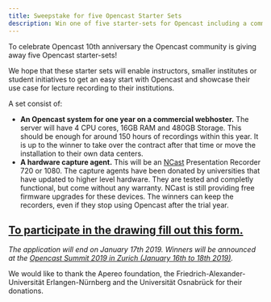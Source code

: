 ```yaml
---
title: Sweepstake for five Opencast Starter Sets
description: Win one of five starter-sets for Opencast including a commercially hosted Opencast for one year and a capture agent.
---
```


To celebrate Opencast 10th anniversary the Opencast community is giving away five Opencast starter-sets!

We hope that these starter sets will enable instructors, smaller institutes or student initiatives to get an easy start with Opencast and showcase their use case for lecture recording to their institutions. 

A set consist of:

* **An Opencast system for one year on a commercial webhoster.** The server will have 4 CPU cores, 16GB RAM and 480GB Storage. This should be enough for around 150 hours of recordings within this year. It is up to the winner to take over the contract after that time or move the installation to their own data centers.  
* **A hardware capture agent.** This will be an [NCast](https://www.ncast.com/) Presentation Recorder 720 or 1080. The capture agents have been donated by universities that have updated to higher level hardware. They are tested and completly functional, but come without any warranty. NCast is still providing free firmware upgrades for these devices. The winners can keep the recorders, even if they stop using Opencast after the trial year.

## [To participate in the drawing fill out this form.](https://goo.gl/forms/1jLKAlXaelX5Lqqd2) 

*The application will end on January 17th 2019. Winners will be announced at the [Opencast Summit 2019 in Zurich (January 16th to 18th 2019)](https://blogs.ethz.ch/opencast2019/).*

We would like to thank the Apereo foundation, the Friedrich-Alexander-Universität Erlangen-Nürnberg and the Universität Osnabrück for their donations.
